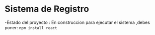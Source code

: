 <h1>Sistema de Registro </h1>


-Estado del proyecto : En construccion 
para ejecutar el sistema ,debes poner:
```npm install react ```
